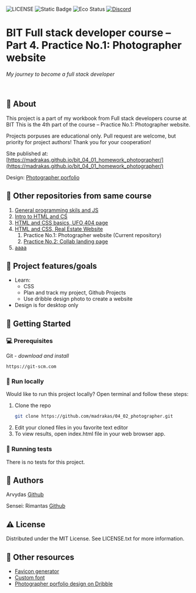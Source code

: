 ![LICENSE](https://img.shields.io/badge/license-MIT-blue.svg?style=flat-square)
![Static Badge](https://img.shields.io/badge/%20Coffe-Free-yellow)
![Eco Status](https://img.shields.io/badge/ECO-Friendly-green.svg)
[![Discord](https://discord.com/api/guilds/571393319201144843/widget.png)](https://discord.gg/dRwW4rw)

# BIT Full stack developer course – Part 4. Practice No.1: Photographer website

_My journey to become a full stack developer_

<br>

## 🌟 About

This project is a part of my workbook from Full stack developers course at BIT This is the 4th part of the course – Practice No.1: Photographer website.

Projects porpuses are educational only. Pull request are welcome, but priority for project authors! Thank you for your cooperation!

Site published at: [https://madrakas.github.io/bit_04_01_homework_photographer/](https://madrakas.github.io/bit_04_01_homework_photographer/)

Design: [Photographer porfolio](https://dribbble.com/shots/22848649-Webdesign-photographer/)

## 🧭 Other repositories from same course
1. [General programming skils and JS](https://github.com/madrakas/bit_01_Intro_to_programming_and_JS/)
2. [Intro to HTML and CS](https://github.com/madrakas/bit_02_Intro_to_html/)
3. [HTML and CSS basics, UFO 404 page](https://github.com/madrakas/bit_03_html-ufo)
4. [HTML and CSS,  Real Estate Website](https://github.com/madrakas/bit_04_html_real_estate/)
    1. Practice No.1: Photographer website (Current repository)
    2. [Practice No.2: Collab landing page](https://github.com/madrakas/bit_04_01_homework_colab/)
5. [aaaa](www.github.com)

## 🎯 Project features/goals

*   Learn:
    *   CSS
    *   Plan and track my project, Github Projects
    *   Use dribble design photo to create a website
*   Design is for desktop only

## 🧰 Getting Started

### 💻 Prerequisites

Git - _download and install_

```
https://git-scm.com
```

### 🏃 Run locally

Would like to run this project locally? Open terminal and follow these steps:

1. Clone the repo
    ```sh
    git clone https://github.com/madrakas/04_02_photographer.git
    ```
2. Edit your cloned files in you favorite text editor
3. To view results, open index.html file in your web browser app.

### 🧪 Running tests

There is no tests for this project.

## 🎅 Authors

Arvydas [Github](https://github.com/madrakas)

Sensei: Rimantas [Github](https://github.com/belauzas)

## ⚠️ License

Distributed under the MIT License. See LICENSE.txt for more information.

## 🔗 Other resources
* [Favicon generator](https://realfavicongenerator.net/)
* [Custom font](https://fonts.google.com/specimen/Playfair+Display)
* [Photographer porfolio design on Dribble](https://dribbble.com/shots/22848649-Webdesign-photographer/)
